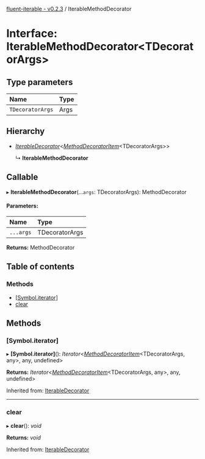[fluent-iterable - v0.2.3](../README.md) / IterableMethodDecorator

# Interface: IterableMethodDecorator<TDecoratorArgs\>

## Type parameters

Name | Type |
:------ | :------ |
`TDecoratorArgs` | Args |

## Hierarchy

* [*IterableDecorator*](iterabledecorator.md)<[*MethodDecoratorItem*](methoddecoratoritem.md)<TDecoratorArgs\>\>

  ↳ **IterableMethodDecorator**

## Callable

▸ **IterableMethodDecorator**(...`args`: TDecoratorArgs): MethodDecorator

#### Parameters:

Name | Type |
:------ | :------ |
`...args` | TDecoratorArgs |

**Returns:** MethodDecorator

## Table of contents

### Methods

- [[Symbol.iterator]](iterablemethoddecorator.md#[symbol.iterator])
- [clear](iterablemethoddecorator.md#clear)

## Methods

### [Symbol.iterator]

▸ **[Symbol.iterator]**(): *Iterator*<[*MethodDecoratorItem*](methoddecoratoritem.md)<TDecoratorArgs, any\>, any, undefined\>

**Returns:** *Iterator*<[*MethodDecoratorItem*](methoddecoratoritem.md)<TDecoratorArgs, any\>, any, undefined\>

Inherited from: [IterableDecorator](iterabledecorator.md)

___

### clear

▸ **clear**(): *void*

**Returns:** *void*

Inherited from: [IterableDecorator](iterabledecorator.md)

